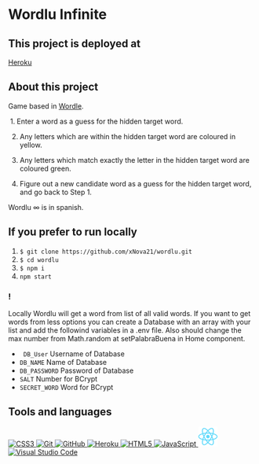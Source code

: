 # Wordlu Infinite

## This project is deployed at

[Heroku](https://wordluinfinite.herokuapp.com/ "Heroku")

## About this project

Game based in [Wordle](https://www.powerlanguage.co.uk/wordle/ ). 
 
<img src="https://media-exp1.licdn.com/dms/image/C4D22AQGPRdmPGVcvLA/feedshare-shrink_800/0/1642697285572?e=1646265600&v=beta&t=MK8iCmknehkMbqCD-NIllPQvkBtkO_ONk9o7XR0g734" alt=""/>
1.  Enter a word as a guess for the hidden target word.
 
2.  Any letters which are within the hidden target word are coloured in
    yellow.
    
3.  Any letters which match exactly the letter in the hidden target word
    are coloured green.
    
4.  Figure out a new candidate word as a guess for the hidden target
    word, and go back to Step 1.

Wordlu ∞ is in spanish.

## If you prefer to run locally

1.  `$ git clone https://github.com/xNova21/wordlu.git`
2.  `$ cd wordlu`
3.  `$ npm i`
4.  `npm start`

### !

Locally Wordlu will get a word from list of all valid words.
If you want to get words from less options you can create a Database with an array with your list and add the followind variables in a .env file.
Also should change the max number from Math.random at setPalabraBuena in Home component.

- ` DB_User` Username of Database
- `DB_NAME` Name of Database
- `DB_PASSWORD` Password of Database
- `SALT` Number for BCrypt
- `SECRET_WORD` Word for BCrypt

## Tools and languages
<a href="https://developer.mozilla.org/es/docs/Web/CSS" target="_blank"> <img src="https://upload.wikimedia.org/wikipedia/commons/d/d5/CSS3_logo_and_wordmark.svg" alt="CSS3" width="40" height="40"/> </a>
<a href="https://git-scm.com/" target="_blank"> <img src="https://git-scm.com/images/logos/downloads/Git-Icon-1788C.png" alt="Git" width="40" height="40"/> </a>
<a href="https://github.com/" target="_blank"> <img src="https://github.githubassets.com/images/modules/logos_page/GitHub-Mark.png" alt="GitHub" width="40" height="40"/> </a>
<a href="https://www.heroku.com/" target="_blank"> <img src="https://brand.heroku.com/static/media/heroku-logo-stroke-gradient.bb410472.svg" alt="Heroku" width="40" height="40"/> </a>
<a href="https://developer.mozilla.org/en-US/docs/Glossary/HTML5" target="_blank"> <img src="https://upload.wikimedia.org/wikipedia/commons/6/61/HTML5_logo_and_wordmark.svg" alt="HTML5" width="40" height="40"/> </a>
<a href="https://developer.mozilla.org/es/docs/Web/JavaScript" target="_blank"> <img src="https://upload.wikimedia.org/wikipedia/commons/thumb/9/99/Unofficial_JavaScript_logo_2.svg/245px-Unofficial_JavaScript_logo_2.svg.png" alt="JavaScript" width="40" height="40"/> </a>
<a href="https://reactjs.org/" target="_blank"> <img src="https://raw.githubusercontent.com/devicons/devicon/master/icons/react/react-original.svg" alt="React" width="40" height="40"/> </a>
<a href="https://code.visualstudio.com/" target="_blank"> <img src="https://upload.wikimedia.org/wikipedia/commons/thumb/9/9a/Visual_Studio_Code_1.35_icon.svg/512px-Visual_Studio_Code_1.35_icon.svg.png" alt="Visual Studio Code" width="40" height="40"/> </a>

